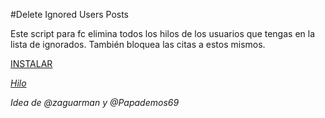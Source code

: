 #Delete Ignored Users Posts

Este script para fc elimina todos los hilos de los usuarios que tengas en la lista de ignorados.
También bloquea las citas a estos mismos.

[INSTALAR](https://github.com/Pytness/fc-script/raw/master/src/deleteIgnoredUsersPosts/index.user.js)

*[Hilo](https://www.forocoches.com/foro/showthread.php?t=6794769)*

*Idea de @zaguarman y @Papademos69*
